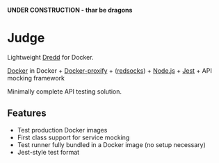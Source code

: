 **UNDER CONSTRUCTION - thar be dragons**

# Judge
Lightweight [Dredd](https://github.com/apiaryio/dredd) for Docker.

[Docker](https://github.com/docker/docker-ce) in Docker + [Docker-proxify](https://github.com/multiplio/docker-proxify) + ([redsocks](https://github.com/darkk/redsocks)) + [Node.js](https://github.com/nodejs/node) + [Jest](https://github.com/facebook/jest) + API mocking framework

Minimally complete API testing solution.

## Features
- Test production Docker images
- First class support for service mocking
- Test runner fully bundled in a Docker image (no setup necessary)
- Jest-style test format

